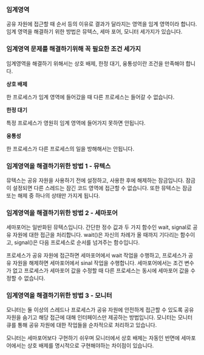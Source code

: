 ### 임계영역

공유 자원에 접근할 때 순서 등의 이유로 결과가 달라지는 영역을 임계 영역이라 합니다. 임계 영역을 해결하기 위한 방법은 뮤텍스, 세마 포어, 모니터 세가지가 있습니다.

### 임계영역 문제를 해결하기위해 꼭 필요한 조건 세가지

임계영역을 해결하기 위해서는 상호 배제, 한정 대기, 융통성이란 조건을 만족해야 합니다.

**상호 배제**

한 프로세스가 임계 영역에 들어갔을 때 다른 프로세스는 들어갈 수 없습니다.

**한정 대기**

특정 프로세스가 영원히 임계 영역에 들어가지 못하면 안됩니다.

**융통성**

한 프로세스가 다른 프로세스의 일을 방해해서는 안됩니다.

### 임계영역을 해결하기위한 방법 1 - 뮤텍스

뮤텍스는 공유 자원을 사용하기 전에 설정하고, 사용한 후에 해제하는 잠금입니다. 잠금이 설정되면 다른 스레드는 잠긴 코드 영역에 접근할 수 없습니다. 또한 뮤텍스는 잠금 또는 해제 중 하나의 상태만 가지게 됩니다.

### 임계영역을 해결하기위한 방법 2 - 세마포어

세마포어는 일반화된 뮤텍스입니다. 간단한 정수 값과 두 가지 함수인 wait, signal로 공유 자원에 대한 접근을 처리합니다. wait()은 자신의 차례가 올 때까지 기다리는 함수이고, signal()은 다음 프로세스로 순서를 넘겨주는 함수입니다.

프로세스가 공유 자원에 접근하면 세마포어에서 wait 작업을 수행하고, 프로세스가 공유 자원을 해제하면 세마포어에서 sinal 작업을 수행합니다. 세마포어에서는 조건 변수가 없고 프로세스가 세마포어 값을 수정할 때 다른 프로세스는 동시에 세마포어 값을 수정할 수 없습니다.

### 임계영역을 해결하기위한 방법 3 - 모니터

모니터는 둘 이상의 스레드나 프로세스가 공유 자원에 안전하게 접근할 수 있도록 공유 자원을 숨기고 해당 접근에 대해 인터페이스만 제공하는 방법입니다. 모니터는 모니터 큐를 통해 공유 자원에 대한 작업들을 순차적으로 처리하고 있습니다.

모니터는 세마포어보다 구현하기 쉬우며 모니터에서 상호 배제는 자동인 반면에 세마포어에서는 상호 배제를 명시적으로 구현해야하는 차이점이 있습니다.
